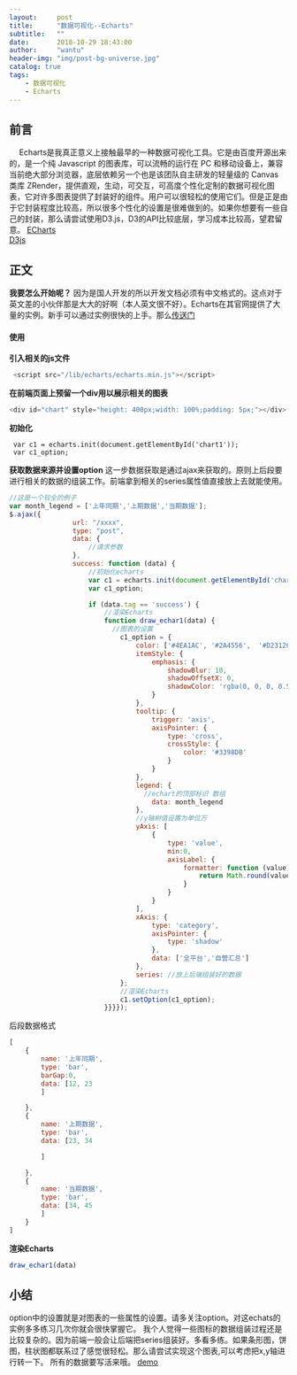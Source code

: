 ```yaml
---
layout:     post
title:      "数据可视化--Echarts"
subtitle:   ""
date:       2018-10-29 18:43:00
author:     "wantu"
header-img: "img/post-bg-universe.jpg"
catalog: true
tags:
    - 数据可视化
    - Echarts
---
```


## 前言
&nbsp;&#8195;Echarts是我真正意义上接触最早的一种数据可视化工具。它是由百度开源出来的，是一个纯 Javascript 的图表库，可以流畅的运行在 PC 和移动设备上，兼容当前绝大部分浏览器，底层依赖另一个也是该团队自主研发的轻量级的 Canvas 类库 ZRender，提供直观，生动，可交互，可高度个性化定制的数据可视化图表，它对许多图表提供了封装好的组件。用户可以很轻松的使用它们。但是正是由于它封装程度比较高，所以很多个性化的设置是很难做到的。如果你想要有一些自己的封装，那么请尝试使用D3.js，D3的API比较底层，学习成本比较高，望君留意。
[ECharts](http://echarts.baidu.com/) <br>
[D3js](https://d3js.org/) <br>

## 正文
**我要怎么开始呢？**
因为是国人开发的所以开发文档必须有中文格式的。这点对于英文差的小伙伴那是大大的好啊（本人英文很不好）。Echarts在其官网提供了大量的实例。新手可以通过实例很快的上手。那么[传送门](http://echarts.baidu.com/examples/) <br>

#### 使用
**引入相关的js文件**
```javascript
 <script src="/lib/echarts/echarts.min.js"></script>
```
**在前端页面上预留一个div用以展示相关的图表**
```javascript
<div id="chart" style="height: 400px;width: 100%;padding: 5px;"></div>
```
**初始化**
```
 var c1 = echarts.init(document.getElementById('chart1'));
 var c1_option;
```
**获取数据来源并设置option**
这一步数据获取是通过ajax来获取的。原则上后段要进行相关的数据的组装工作。前端拿到相关的series属性值直接放上去就能使用。
```javascript
//这是一个较全的例子
var month_legend = ['上年同期','上期数据','当期数据'];
$.ajax({
                url: "/xxxx",
                type: "post",
                data: {
                    //请求参数
                },
                success: function (data) {
                    //初始化echarts
                    var c1 = echarts.init(document.getElementById('chart1'));
                    var c1_option;

                    if (data.tag == 'success') {
                        //渲染Echarts
                        function draw_echar1(data) {
                          //图表的设置
                            c1_option = {
                                color: ['#4EA1AC', '#2A4556',  '#D2312C'],
                                itemStyle: {
                                    emphasis: {
                                        shadowBlur: 10,
                                        shadowOffsetX: 0,
                                        shadowColor: 'rgba(0, 0, 0, 0.5)'
                                    }
                                },
                                tooltip: {
                                    trigger: 'axis',
                                    axisPointer: {
                                        type: 'cross',
                                        crossStyle: {
                                            color: '#3398DB'
                                        }
                                    }
                                },
                                legend: {
                                  //echart的顶部标识 数组
                                    data: month_legend
                                },
                                //y轴树值设置为单位万
                                yAxis: [
                                    {
                                        type: 'value',
                                        min:0,
                                        axisLabel: {
                                            formatter: function (value) {
                                                return Math.round(value/10000)+'万';
                                            }
                                        }
                                    }
                                ],
                                xAxis: {
                                    type: 'category',
                                    axisPointer: {
                                        type: 'shadow'
                                    },
                                    data: ['全平台','自营汇总']
                                },
                                series: //放上后端组装好的数据
                            };
                            //渲染Echarts
                            c1.setOption(c1_option);
                        }}}});
```
后段数据格式
```javascript
[
    {
        name: '上年同期',
        type: 'bar',
        barGap:0,
        data: [12, 23
        ]

    },
    {
        name: '上期数据',
        type: 'bar',
        data: [23, 34

        ]

    },
    {
        name: '当期数据',
        type: 'bar',
        data: [34, 45
        ]
    }
]
```
**渲染Echarts**
```javascript
draw_echar1(data)
```

## 小结
option中的设置就是对图表的一些属性的设置。请多关注option。对这echats的实例多多练习几次你就会很快掌握它。
我个人觉得一些图标的数据组装过程还是比较复杂的。因为前端一般会让后端把series组装好。多看多练。如果条形图，饼图，柱状图都联系过了感觉很轻松。那么请尝试实现这个图表,可以考虑把x,y轴进行转一下。
所有的数据要写活来哦。
[demo](http://echarts.baidu.com/examples/editor.html?c=bar-y-category-stack) <br>